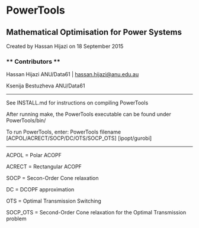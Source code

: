 PowerTools
=======

Mathematical Optimisation for Power Systems
-----------
Created by Hassan Hijazi on 18 September 2015

### ** Contributors **
Hassan Hijazi ANU/Data61 | hassan.hijazi@anu.edu.au

Ksenija Bestuzheva ANU/Data61

*****************************
See INSTALL.md for instructions on compiling PowerTools

After running make, the PowerTools executable can be found under PowerTools/bin/

To run PowerTools, enter: PowerTools filename [ACPOL/ACRECT/SOCP/DC/OTS/SOCP_OTS] [ipopt/gurobi]

****

ACPOL = Polar ACOPF

ACRECT = Rectangular ACOPF

SOCP = Secon-Order Cone relaxation

DC = DCOPF approximation

OTS = Optimal Transmission Switching

SOCP_OTS = Second-Order Cone relaxation for the Optimal Transmission problem



